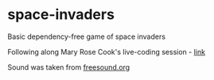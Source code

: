 # space-invaders
Basic dependency-free game of space invaders

Following along Mary Rose Cook's live-coding session - [link](https://vimeo.com/105955605)

Sound was taken from [freesound.org](www.freesound.org)